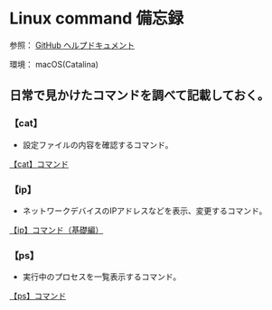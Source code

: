 # Linux command 備忘録

参照：
[GitHub ヘルプドキュメント](https://docs.github.com/ja/github)

環境：
macOS(Catalina)

## 日常で見かけたコマンドを調べて記載しておく。

### 【cat】
- 設定ファイルの内容を確認するコマンド。

[【cat】コマンド](https://www.atmarkit.co.jp/ait/articles/1602/25/news034.html)

### 【ip】
- ネットワークデバイスのIPアドレスなどを表示、変更するコマンド。

[【ip】コマンド（基礎編）](https://www.atmarkit.co.jp/ait/articles/1709/22/news019.html)

### 【ps】
- 実行中のプロセスを一覧表示するコマンド。

[【ps】コマンド](https://www.atmarkit.co.jp/ait/articles/1603/28/news022.html)